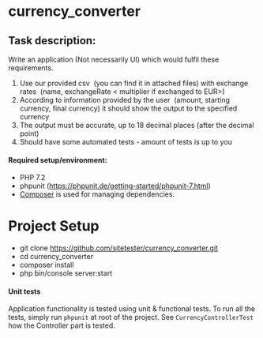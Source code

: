 # currency_converter

Task description:
---
Write an application (Not necessarily UI) which would fulfil these requirements.  

1) Use our provided csv  (you can find it in attached files) with exchange rates  (name, exchangeRate < multiplier if exchanged to EUR>)
2) According to information provided by the user  (amount,  starting currency, final currency) it should show the output to the specified currency
3) The output must be accurate, up to 18 decimal places (after the decimal point)
4) Should have some automated tests - amount of tests is up to you


#### Required setup/environment:
* PHP 7.2
* phpunit (https://phpunit.de/getting-started/phpunit-7.html)
* [Composer](https://getcomposer.org/) is used for managing dependencies.


# Project Setup
* git clone https://github.com/sitetester/currency_converter.git
* cd currency_converter
* composer install
* php bin/console server:start


#### Unit tests
Application functionality is tested using unit & functional tests. To run all the tests, simply run `phpunit` at root of the project.
See `CurrencyControllerTest` how the Controller part is tested.
